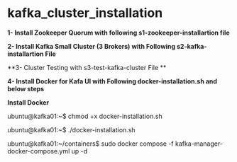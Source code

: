 # kafka_cluster_installation



**1- Install Zookeeper Quorum with following s1-zookeeper-installartion file**


**2- Install Kafka Small Cluster (3 Brokers) with Following s2-kafka-installartion File**

**3- Cluster Testing with s3-test-kafka-cluster File **

**4- Install Docker for Kafa UI with Following docker-installation.sh and below steps**

**Install Docker**

ubuntu@kafka01:~$ chmod +x docker-installation.sh

ubuntu@kafka01:~$ ./docker-installation.sh

ubuntu@kafka01:~/containers$ sudo docker compose -f kafka-manager-docker-compose.yml up -d




